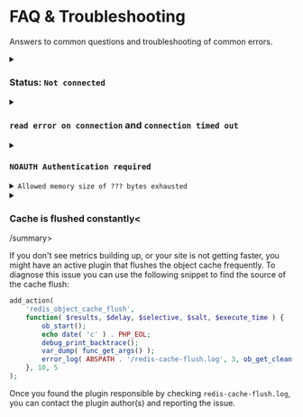 # FAQ & Troubleshooting

Answers to common questions and troubleshooting of common errors.

<details>
<summary><h3>Status: <code>Not connected</code></h3></summary>

Did you follow the [installation instructions](https://github.com/rhubarbgroup/redis-cache/blob/develop/INSTALL.md)?

1. Confirm Redis Server installed and running using `redis-cli` 
2. Confirm your `wp-config.php` file contains the correct `WP_REDIS_*` configuration
3. Confirm your `WP_REDIS_*` constants are defined high up in your `wp-config.php` above the lines `/* That's all, stop editing! Happy publishing. */` and `require_once(ABSPATH . 'wp-settings.php');`
</details>

<details>
<summary><h3><code>read error on connection</code> and <code>connection timed out</code></h3></summary>

1. Confirm Redis Server installed and running using `redis-cli` 
2. Confirm your `wp-config.php` file contains the correct `WP_REDIS_*` configuration
3. Confirm your `WP_REDIS_*` constants are defined high up in your `wp-config.php` above the lines `/* That's all, stop editing! Happy publishing. */` and `require_once(ABSPATH . 'wp-settings.php');`
</details>

<details>
<summary><h3><code>NOAUTH Authentication required</code></h3></summary>

You either need to add the `WP_REDIS_PASSWORD` constant to your `wp-config.php` file, or move the constant above higher up in your `wp-config.php` file, above these lines:

```php
/* That's all, stop editing! Happy publishing. */
require_once(ABSPATH . 'wp-settings.php');
```
</details>

<details>
<summary><code>Allowed memory size of ??? bytes exhausted</code></summary>

This can happen when using a persistent object cache. Increase PHP's memory limit.

- https://wordpress.org/documentation/article/common-wordpress-errors/#allowed-memory-size-exhausted
- https://woocommerce.com/document/increasing-the-wordpress-memory-limit/
</details>

<details>
<summary><h3>Cache is flushed constantly<</h3>/summary>

If you don't see metrics building up, or your site is not getting faster, you might have an active plugin that flushes the object cache frequently. To diagnose this issue you can use the following snippet to find the source of the cache flush:

```php
add_action(
    'redis_object_cache_flush',
    function( $results, $delay, $selective, $salt, $execute_time ) {
        ob_start();
        echo date( 'c' ) . PHP_EOL;
        debug_print_backtrace();
        var_dump( func_get_args() );
        error_log( ABSPATH . '/redis-cache-flush.log', 3, ob_get_clean() );
    }, 10, 5
);
```

Once you found the plugin responsible by checking `redis-cache-flush.log`, you can contact the plugin author(s) and reporting the issue.
</details>
